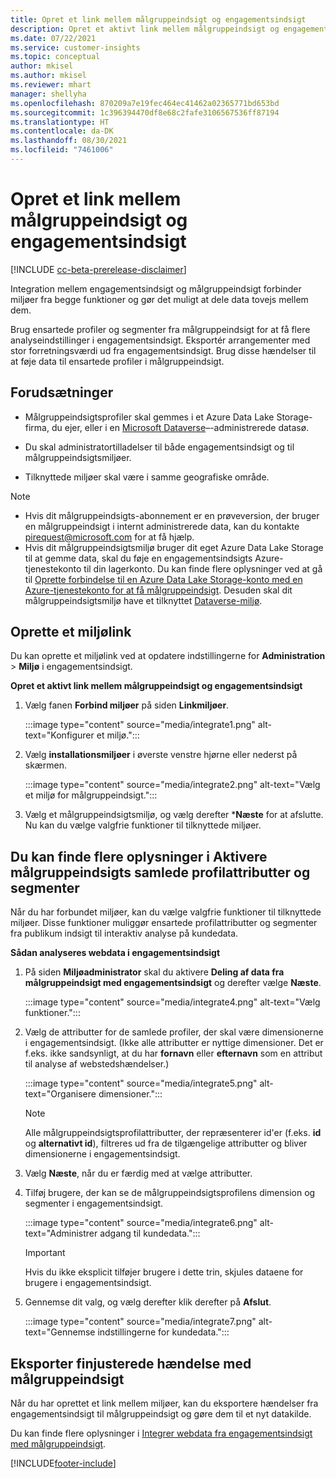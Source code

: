 ```yaml
---
title: Opret et link mellem målgruppeindsigt og engagementsindsigt
description: Opret et aktivt link mellem målgruppeindsigt og engagementsindsigt for at muliggøre tovejsdeling af data.
ms.date: 07/22/2021
ms.service: customer-insights
ms.topic: conceptual
author: mkisel
ms.author: mkisel
ms.reviewer: mhart
manager: shellyha
ms.openlocfilehash: 870209a7e19fec464ec41462a02365771bd653bd
ms.sourcegitcommit: 1c396394470df8e68c2fafe3106567536ff87194
ms.translationtype: HT
ms.contentlocale: da-DK
ms.lasthandoff: 08/30/2021
ms.locfileid: "7461006"
---
```

# <a name="create-a-link-between-audience-insights-and-engagement-insights"></a>Opret et link mellem målgruppeindsigt og engagementsindsigt

[!INCLUDE [cc-beta-prerelease-disclaimer](includes/cc-beta-prerelease-disclaimer.md)]

Integration mellem engagementsindsigt og målgruppeindsigt forbinder miljøer fra begge funktioner og gør det muligt at dele data tovejs mellem dem.

Brug ensartede profiler og segmenter fra målgruppeindsigt for at få flere analyseindstillinger i engagementsindsigt. Eksportér arrangementer med stor forretningsværdi ud fra engagementsindsigt. Brug disse hændelser til at føje data til ensartede profiler i målgruppeindsigt.

## <a name="prerequisites"></a>Forudsætninger

- Målgruppeindsigtsprofiler skal gemmes i et Azure Data Lake Storage-firma, du ejer, eller i en [Microsoft Dataverse](/powerapps/maker/data-platform/data-platform-intro.md)&ndash;-administrerede datasø. 

- Du skal administratortilladelser til både engagementsindsigt og til målgruppeindsigtsmiljøer.

- Tilknyttede miljøer skal være i samme geografiske område.

> [!NOTE]
> - Hvis dit målgruppeindsigts-abonnement er en prøveversion, der bruger en målgruppeindsigt i internt administrerede data, kan du kontakte [pirequest@microsoft.com](mailto:pirequest@microsoft.com) for at få hjælp. 
> - Hvis dit målgruppeindsigtsmiljø bruger dit eget Azure Data Lake Storage til at gemme data, skal du føje en engagementsindsigts Azure-tjenestekonto til din lagerkonto. Du kan finde flere oplysninger ved at gå til [Oprette forbindelse til en Azure Data Lake Storage-konto med en Azure-tjenestekonto for at få målgruppeindsigt](../audience-insights/connect-service-principal.md). Desuden skal dit målgruppeindsigtsmiljø have et tilknyttet [Dataverse-miljø](../audience-insights/get-started-paid.md). 

## <a name="create-an-environment-link"></a>Oprette et miljølink

Du kan oprette et miljølink ved at opdatere indstillingerne for **Administration** > **Miljø** i engagementsindsigt.

**Opret et aktivt link mellem målgruppeindsigt og engagementsindsigt**

1. Vælg fanen **Forbind miljøer** på siden **Linkmiljøer**.

    :::image type="content" source="media/integrate1.png" alt-text="Konfigurer et miljø.":::

1. Vælg **installationsmiljøer** i øverste venstre hjørne eller nederst på skærmen.

     :::image type="content" source="media/integrate2.png" alt-text="Vælg et miljø for målgruppeindsigt.":::

1. Vælg et målgruppeindsigtsmiljø, og vælg derefter ***Næste** for at afslutte. Nu kan du vælge valgfrie funktioner til tilknyttede miljøer.
 
## <a name="enable-audience-insights-unified-profiles-attributes-and-segments"></a>Du kan finde flere oplysninger i Aktivere målgruppeindsigts samlede profilattributter og segmenter

Når du har forbundet miljøer, kan du vælge valgfrie funktioner til tilknyttede miljøer. Disse funktioner muliggør ensartede profilattributter og segmenter fra publikum indsigt til interaktiv analyse på kundedata.

**Sådan analyseres webdata i engagementsindsigt**

1. På siden **Miljøadministrator** skal du aktivere **Deling af data fra målgruppeindsigt med engagementsindsigt** og derefter vælge **Næste**.

    :::image type="content" source="media/integrate4.png" alt-text="Vælg funktioner.":::

1. Vælg de attributter for de samlede profiler, der skal være dimensionerne i engagementsindsigt. (Ikke alle attributter er nyttige dimensioner. Det er f.eks. ikke sandsynligt, at du har **fornavn** eller **efternavn** som en attribut til analyse af webstedshændelser.)

    :::image type="content" source="media/integrate5.png" alt-text="Organisere dimensioner.":::

   >[!NOTE]
   > Alle målgruppeindsigtsprofilattributter, der repræsenterer id'er (f.eks. **id** og **alternativt id**), filtreres ud fra de tilgængelige attributter og bliver dimensionerne i engagementsindsigt.

1. Vælg **Næste**, når du er færdig med at vælge attributter.
1. Tilføj brugere, der kan se de målgruppeindsigtsprofilens dimension og segmenter i engagementsindsigt.

    :::image type="content" source="media/integrate6.png" alt-text="Administrer adgang til kundedata.":::

   > [!IMPORTANT]
   > Hvis du ikke eksplicit tilføjer brugere i dette trin, skjules dataene for brugere i engagementsindsigt.

1. Gennemse dit valg, og vælg derefter klik derefter på **Afslut**.

    :::image type="content" source="media/integrate7.png" alt-text="Gennemse indstillingerne for kundedata.":::

## <a name="export-refined-events-to-audience-insights"></a>Eksporter finjusterede hændelse med målgruppeindsigt

Når du har oprettet et link mellem miljøer, kan du eksportere hændelser fra engagementsindsigt til målgruppeindsigt og gøre dem til et nyt datakilde. 

Du kan finde flere oplysninger i [Integrer webdata fra engagementsindsigt med målgruppeindsigt](../audience-insights/integrate-engagement-insights.md).

<!--
## Share engagement insights refined events with audience insights

After you create a link between environments, a new option becomes available for you to share [refined events](refined-events.md) with audience insights.

Consider the following when creating refined events for audience insights: 

- Provide a meaningful name for the refined event. It will be used as an activity name in audience insights.
- Select at least the following properties to create an activity in audience insights: 
    - Signal.Action.Name indicates the activity details.
    - Signal.User.Id maps with the customer ID.
    - Signal.View.Uri is a web address as a basis for segments or measures.
    - Signal.Export.Id is a primary key for events.
    - Signal.Timestamp determines the date and time for the activity.

To share refined events:

1. From the engagement insights menu, select **Data** and then select the **Events** tab.
2. On the **Action** menu, select **Share as activity**.

    :::image type="content" source="media/integrate8.png" alt-text="Data shared events settings.":::

3. You can view and stop actively shared events on the **Export and Sharing** tab.
4. -- per Michael K, we need a mock here (Mukesh needs to update to reflect what happens in AUI once a user shares a refined event (i.e. no longer AUI, data wrangler needs to go discover data in the storage, the shared event is available as a DS and entity, correct?)

### Attach refined events shared as activities to unified profiles in audience insights

You can bring customer web activity data from engagement insights into audience insights. In addition to transactional, demographic, or behavioral data, you can view activities on the web in unified customer profiles. You can then use these profiles to get insights such as segments, measures, and predictions for audience activation.

Follow the steps in [data unification](../audience-insights/data-unification.md) to map, match, and merge website authentication information to unified profiles in audience insights.

You can also share refined events that are now available in audience insights, identified as data sources and entities. 

Next, you can relate event data from engagement insights as unified activities in customer profiles.

### Relate refined event data as an activity of a customer profile

After unifying the data, you can configure the activity for the customer profile. For more information, go to [Customer activities](../audience-insights/activities.md).

:::image type="content" source="media/web-event-activity.png" alt-text="Activities page with expanded Edit activity pane.":::

Next, configure the new activity by using mapping elements: 

- **Primary Key**: Signal.Export.Id, a unique ID that is available for every event record in engagement insights. This property is automatically generated.

- **Timestamp**: Signal.Timestamp in the event property.

- **Event**: Signal.Name, the event name that you want to track.

- **Web address**: Signal.View.Uri that refers to the URI of the page that created the event.

- **Details**: Signal.Action.Name to represent the information to associate with the event. The selected property in this case indicates that the event is for email promotion.

- **Activity type**: In this example, we choose the existing activity type WebLog. This selection is a useful filter option to run prediction models or create segments based on this activity type.

- **Set up relationship**: This important setting ties the activity to existing customer profiles. **Signal.User.Id** is the identifier configured in the SDK to be collected. It relates to the user ID in other data sources that are configured in audience insights. 

This example configures the relationship between Signal.User.Id and RetailCustomers:CustomerRetailId, which is the primary key that was identified in the map step of the data unification process.

After processing the activities, you can review customer records and open a customer card to see activities from engagement insights in the timeline. 

> [!TIP]
> To find a customer ID that has an engagement insights activity, go to **Entities** and preview the data for the UnifiedActivity entity. **ActivityTypeDisplay = WebLog** contains the engagement insights activity configured in the preceding example. Copy the customer ID for one of those records and search<!--note from editor: Edit okay? I couldn't quite follow this.-- > for that ID on the **Customers** page.

--> 

[!INCLUDE[footer-include](../includes/footer-banner.md)]
